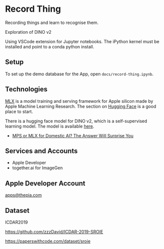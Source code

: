 # Record Thing

Recording things and learn to recognise them.

Exploration of DINO v2

Using VSCode extension for Jupyter notebooks. The iPython kernel must be installed and point to a conda python install.

## Setup

To set up the demo database for the App, open `docs/record-thing.ipynb`.


## Technologies

[MLX](https://github.com/ml-explore/mlx) is a model training and serving framework for Apple silicon made by Apple Machine Learning Research.
The section on [Hugging Face](https://huggingface.co/docs/hub/en/mlx) is a good place to start.

There is a hugging face model for DINO v2, which is a self-supervised learning model. The model is available [here](https://huggingface.co/mlx-vision/vit_small_patch14_518.dinov2-mlxim).

* [MPS or MLX for Domestic AI? The Answer Will Surprise You](https://medium.com/@koypish/mps-or-mlx-for-domestic-ai-the-answer-will-surprise-you-df4b111de8a0) 

## Services and Accounts

- Apple Developer
- together.ai for ImageGen


## Apple Developer Account

apps@thepia.com

## Dataset

ICDAR2019

https://github.com/zzzDavid/ICDAR-2019-SROIE

https://paperswithcode.com/dataset/sroie

